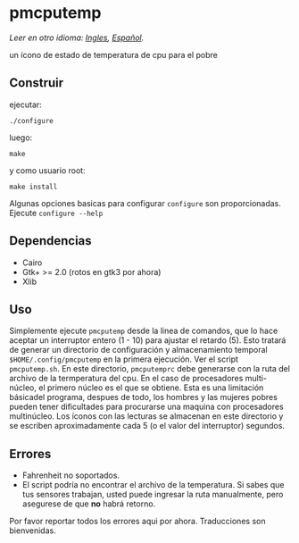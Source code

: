 pmcputemp
====

*Leer en otro idioma: [Ingles](README.md), [Español](README.es.md).*

un ícono de estado de temperatura de cpu para el pobre

Construir
-----

ejecutar:

```
./configure
```

luego:

```
make
```

y como usuario root:

```
make install
```

Algunas opciones basicas para configurar `configure` son proporcionadas. Ejecute `configure --help`

Dependencias
-------
- Cairo
- Gtk+ >= 2.0 (rotos en gtk3 por ahora)
- Xlib

Uso
-----

Simplemente ejecute `pmcputemp` desde la linea de comandos, que lo hace aceptar un interruptor entero (1 - 10) para ajustar el retardo (5). 
Esto tratará de  generar un directorio de configuración y almacenamiento temporal `$HOME/.config/pmcputemp` en la primera ejecución. 
Ver el script `pmcputemp.sh`. En este directorio, `pmcputemprc` debe generarse con la ruta del archivo de la termperatura del cpu. 
En el caso de procesadores multi-núcleo, el primero núcleo es el que se obtiene. 
Esta es una limitación básicadel programa, despues de todo, los hombres y las mujeres pobres pueden tener dificultades 
para procurarse una maquina con procesadores multinúcleo. 
Los íconos con las lecturas se almacenan en este directorio y se escriben aproximadamente cada 5 (o el valor del interruptor) segundos. 

Errores
----
- Fahrenheit no soportados.
- El script podría no encontrar el archivo de la temperatura. Si sabes que tus sensores trabajan, 
usted puede ingresar la ruta manualmente, pero asegurese de que **no** habrá retorno.

Por favor reportar todos los errores aqui por ahora.
Traducciones son bienvenidas.
